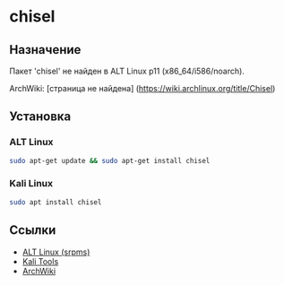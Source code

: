 # chisel

## Назначение

Пакет 'chisel' не найден в ALT Linux p11 (x86_64/i586/noarch).

ArchWiki: [страница не найдена] (https://wiki.archlinux.org/title/Chisel)

## Установка

### ALT Linux
```bash
sudo apt-get update && sudo apt-get install chisel
```

### Kali Linux
```bash
sudo apt install chisel
```

## Ссылки

- [ALT Linux (srpms)](https://packages.altlinux.org/ru/p11/srpms/chisel/)
- [Kali Tools](https://www.kali.org/tools/chisel/)
- [ArchWiki](https://wiki.archlinux.org/title/Chisel)
